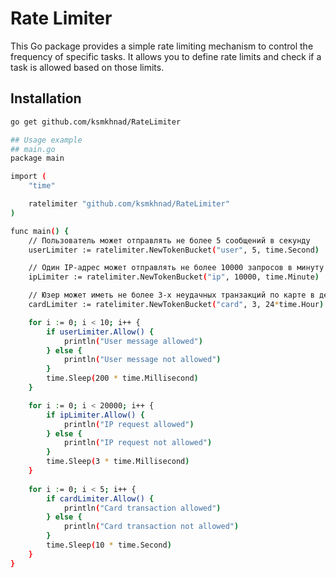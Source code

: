 # Rate Limiter

This Go package provides a simple rate limiting mechanism to control the frequency of specific tasks. It allows you to define rate limits and check if a task is allowed based on those limits.

## Installation

```sh
go get github.com/ksmkhnad/RateLimiter

## Usage example
## main.go
package main

import (
	"time"

	ratelimiter "github.com/ksmkhnad/RateLimiter"
)

func main() {
	// Пользователь может отправлять не более 5 сообщений в секунду
	userLimiter := ratelimiter.NewTokenBucket("user", 5, time.Second)

	// Один IP-адрес может отправлять не более 10000 запросов в минуту
	ipLimiter := ratelimiter.NewTokenBucket("ip", 10000, time.Minute)

	// Юзер может иметь не более 3-х неудачных транзакций по карте в день
	cardLimiter := ratelimiter.NewTokenBucket("card", 3, 24*time.Hour)

	for i := 0; i < 10; i++ {
		if userLimiter.Allow() {
			println("User message allowed")
		} else {
			println("User message not allowed")
		}
		time.Sleep(200 * time.Millisecond)
	}

	for i := 0; i < 20000; i++ {
		if ipLimiter.Allow() {
			println("IP request allowed")
		} else {
			println("IP request not allowed")
		}
		time.Sleep(3 * time.Millisecond)
	}
	
	for i := 0; i < 5; i++ {
		if cardLimiter.Allow() {
			println("Card transaction allowed")
		} else {
			println("Card transaction not allowed")
		}
		time.Sleep(10 * time.Second)
	}
}
